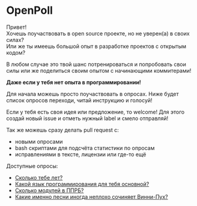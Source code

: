 ﻿# OpenPoll

Привет!  
Хочешь поучаствовать в open source проекте, но не уверен(а) в своих силах?   
Или же ты имеешь большой опыт в разработке проектов с открытым кодом?  

В любом случае это твой шанс потренироваться и попробовать свои силы или же поделиться своим опытом с начинающими коммитерами!

**Даже если у тебя нет опыта в программировании!**

Для начала можешь просто поучаствовать в опросах. Ниже будет список опросов переходи, читай инструкцию и голосуй!

Если у тебя есть своя идея или предложение, то welcome! Для этого создай новый issue и отметь нужный label и смело отправляй!

Так же можешь сразу делать pull request с:
- новыми опросами
- bash скриптами для подсчёта статистики по опросам
- исправлениями в тексте, лицензии или где-то ещё

Доступные опросы:  
- [Сколько тебе лет?](polls/age/question.md)
- [Какой язык программирования для тебя основной?](polls/language/question.md)
- [Сколько модулей в ППРБ?](polls/PPRBmodules/question.md)
- [Какие именно песни иногда неплохо сочиняет Винни-Пух?](polls/pooh/question.md)
